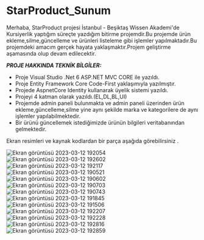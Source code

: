 # StarProduct_Sunum

Merhaba, StarProduct projesi İstanbul - Beşiktaş Wissen Akademi'de Kursiyerlik yaptığım süreçte yazdığım bitirme projemdir.Bu projemde ürün ekleme,silme,güncelleme ve ürünleri listeleme gibi işlemler yapılmaktadır.Bu projemdeki amacım gerçek hayata yaklaşmaktır.Projem geliştirme aşamasında olup devam edilecektir.

***PROJE HAKKINDA TEKNİK BİLGİLER:***

- Proje Visual Studio .Net 6 ASP.NET MVC CORE ile yazıldı.
- Proje Entity Framework Core Code-First yaklaşımıyla yazılmıştır.
- Projede AspnetCore Identity kullanarak üyelik sistemi yazıldı.
- Projeyi 4 katman olarak yazıldı.(EL,DL,BL,UI)
- Projemde admin paneli bulunmakta ve admin paneli üzerinden ürün ekleme,güncelleme,silme yine aynı şekilde marka ve kategorilere de aynı işlemler yapılabilmektedir.
- Bir ürünü güncellemek istediğimizde ürünün bilgileri veritabanından gelmektedir.

Ekran resimleri ve kaynak kodlardan bir parça aşağıda görebilirsiniz .

![Ekran görüntüsü 2023-03-12 192054](https://user-images.githubusercontent.com/118689173/224568086-63715b5e-1874-402a-a697-2a061053530d.png)
![Ekran görüntüsü 2023-03-12 192602](https://user-images.githubusercontent.com/118689173/224568090-875bcc9d-aeac-45ac-8bcf-6d1fb2afce09.png)
![Ekran görüntüsü 2023-03-12 192117](https://user-images.githubusercontent.com/118689173/224568103-115d2f22-df7b-4a5a-8c5d-6a3c1b0e5943.png)
![Ekran görüntüsü 2023-03-12 190521](https://user-images.githubusercontent.com/118689173/224568113-86e8ec54-4186-4627-92d0-7c9c62bf7e19.png)
![Ekran görüntüsü 2023-03-12 190602](https://user-images.githubusercontent.com/118689173/224568117-97e8075d-9340-42f6-9fd5-d32a8b775db9.png)
![Ekran görüntüsü 2023-03-12 190703](https://user-images.githubusercontent.com/118689173/224568122-e98f5c68-df61-40c0-ab7c-02a4b25270eb.png)
![Ekran görüntüsü 2023-03-12 190743](https://user-images.githubusercontent.com/118689173/224568128-6c058a39-2b0e-4c5a-a1c2-ebfe6a39aa1a.png)
![Ekran görüntüsü 2023-03-12 191845](https://user-images.githubusercontent.com/118689173/224568145-c472bc18-501b-43c4-943e-568b0d91b1a5.png)
![Ekran görüntüsü 2023-03-12 191506](https://user-images.githubusercontent.com/118689173/224568148-225c2d7f-dd03-44a6-b9a0-c9583a4fa9a0.png)
![Ekran görüntüsü 2023-03-12 192207](https://user-images.githubusercontent.com/118689173/224568152-6c3eae58-75b0-44e4-bc3c-cb9d625428fd.png)
![Ekran görüntüsü 2023-03-12 192228](https://user-images.githubusercontent.com/118689173/224568156-c6c20ca7-6e21-45c5-8780-032611ae088f.png)
![Ekran görüntüsü 2023-03-12 192816](https://user-images.githubusercontent.com/118689173/224568158-29866c30-2d3a-4312-a853-31669b416b39.png)
![Ekran görüntüsü 2023-03-12 192859](https://user-images.githubusercontent.com/118689173/224568159-da36174c-86c5-4fc3-b15c-20a9e1b00a1e.png)

